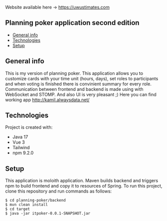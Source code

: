 Website available here -> https://uwustimates.com
## Planning poker application second edition
* [General info](#general-info)
* [Technologies](#technologies)
* [Setup](#setup)

## General info
This is my version of planning poker. This application allows you to customize cards with your time unit (hours, days), set roles to participants and when voting is finished there is convinient summary for every role.
Communication between frontend and backend is made using with WebSocket and STOMP. And also UI is very pleasant ;)
Here you can find working app http://kamil.alwaysdata.net/

## Technologies
Project is created with:
* Java 17
* Vue 3
* Tailwind
* npm 9.2.0


## Setup
This application is moloith application. Maven builds backend and triggers npm to build frontend and copy it to resources of Spring.
To run this project, clone this repository and run commands as follows:
```
$ cd planning-poker/backend
$ mvn clean install
$ cd target
$ java -jar itpoker-0.0.1-SNAPSHOT.jar
```
